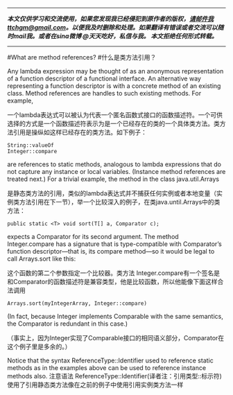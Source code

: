 
----------
 
***本文仅供学习和交流使用，如果您发现我已经侵犯到原作者的版权，请邮件我ttchgm@gmail.com。以便我及时删除和处理。如果翻译有错误或者交流可以随时mail我。或者在sina微博 @天天吃好，私信与我。 本文拒绝任何形式转载。***

----------

#What are method references?
#什么是类方法引用？

Any lambda expression may be thought of as an anonymous representation of a function descriptor of a functional interface. An alternative way representing a function descriptor is with a concrete method of an existing class. Method references are handles to such existing methods. For example,

一个lambda表达式可以被认为代表一个匿名函数式接口的函数描述符。一个可供选择的方式是一个函数描述符表示为是一个已经存在的类的一个具体类方法。类方法引用是操纵如这样已经存在的类方法。如下例子：


	String::valueOf
	Integer::compare

are references to static methods, analogous to lambda expressions that do not capture any instance or local variables. (Instance method references are treated next.) For a trivial example, the method in the class java.util.Arrays

是静态类方法的引用，类似的lambda表达式并不捕获任何实例或者本地变量（实例类方法引用在下一节），举一个比较深入的例子，在类java.until.Arrays中的类方法：

	public static <T> void sort(T[] a, Comparator c);

expects a Comparator for its second argument. The method Integer.compare has a signature that is type-compatible with Comparator’s function descriptor—that is, its compare method—so it would be legal to call Arrays.sort like this:

这个函数的第二个参数指定一个比较器。类方法 Integer.compare有一个签名是和Comparator的函数描述符是兼容类型，他是比较函数，所以他能像下面这样合法调用

	Arrays.sort(myIntegerArray, Integer::compare)

(In fact, because Integer implements Comparable with the same semantics, the Comparator is redundant in this case.)

（事实上，因为Integer实现了Comparable接口的相同语义部分，Comparator在这个例子里是多余的。）

Notice that the syntax ReferenceType::Identifier used to reference static methods as in the examples above can be used to reference instance methods also.
注意语法 ReferenceType::Identifier(译者注：引用类型::标示符)使用了引用静态类方法像在之前的例子中使用引用实例类方法一样
